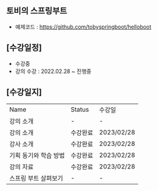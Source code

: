 ## 토비의 스프링부트
- 예제코드 : https://github.com/tobyspringboot/helloboot

## [수강일정]
- 수강중
- 강의 수강 : 2022.02.28 ~ 진행중

## [수강일지]
| | | |
|-|-|-|
|Name|Status|수강일|
|강의 소개|-|-|
|강의 소개|수강완료|2023/02/28|
|강사 소개|수강완료|2023/02/28|
|기획 동기와 학습 방법|수강완료|2023/02/28|
|강의 자료|수강완료|2023/02/28|
|스프링 부트 살펴보기|-|-|